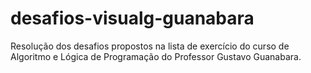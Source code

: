 # desafios-visualg-guanabara
Resolução dos desafios propostos na lista de exercício do curso de Algoritmo e Lógica de Programação do Professor Gustavo Guanabara.
